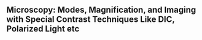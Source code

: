 ## Microscopy: Modes, Magnification, and Imaging with Special Contrast Techniques Like DIC, Polarized Light etc
